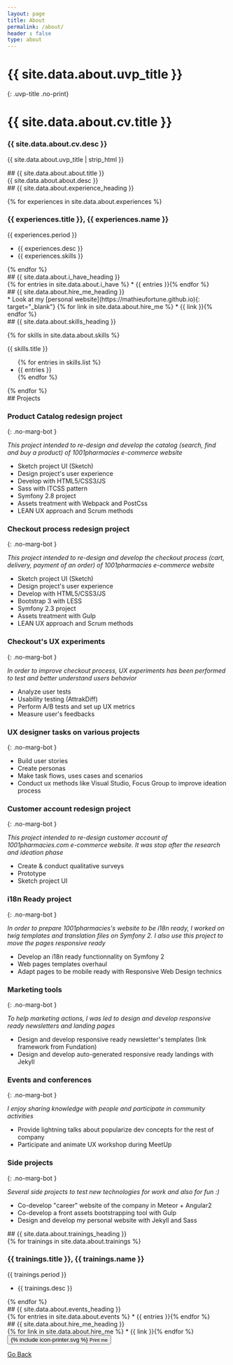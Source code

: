 ```yaml
---
layout: page
title: About
permalink: /about/
header : false
type: about
---
```


# {{ site.data.about.uvp_title }}
{: .uvp-title .no-print}

<div class="only-print">
  <h1 class="uvp-title text-center">
    {{ site.data.about.cv.title }}
  </h1>
  <h3 class="text-center">
    {{ site.data.about.cv.desc }}
  </h3>
  <p class="text-center emphase text-large">
    {{ site.data.about.uvp_title | strip_html }}
  </p>
</div>


<div class="layout-print--8">
<section class="row">
<div class="section-title no-print" markdown="1">
## {{ site.data.about.about.title }}
</div>
<div class="content" markdown="1">
{{ site.data.about.about.desc }}
</div>
</section>


<section class="row">
<div class="section-title" markdown="1">
## {{ site.data.about.experience_heading }}
</div>
<div class="content">

{% for experiences in site.data.about.experiences %}
<div class="marg-bot-twice">
<h3 class="no-marg-bot">{{ experiences.title }}, <span class="text-small brand-color italic">{{ experiences.name }}</span></h3>
<p class="text-small">
  {{ experiences.period }}
</p>
<ul>
  <li>{{ experiences.desc }}</li>
  <li>{{ experiences.skills }}</li>
</ul>
</div>
{% endfor %}

</div>
</section>

<section class="row">
<div class="section-title" markdown="1">
## {{ site.data.about.i_have_heading }}
</div>
<div class="content" markdown="1">
{% for entries in site.data.about.i_have %}
* {{ entries }}{% endfor %}
</div>
</section>

<section class="row only-print">
<div class="section-title" markdown="1">
## {{ site.data.about.hire_me_heading }}
</div>
<div class="content" markdown="1">
* Look at my [personal website](https://mathieufortune.github.io){: target="_blank"} {% for link in site.data.about.hire_me %}
* {{ link }}{% endfor %}
</div>
</section>

</div><!-- /layout-print--8 -->
<div class="layout-print--4 aside-print">

<section class="row">
<div class="section-title" markdown="1">
## {{ site.data.about.skills_heading }}
</div>
<div class="content skills" markdown="1">

{% for skills in site.data.about.skills %}
<div markdown="1">
<p class="bold">{{ skills.title }}</p>
<ul>
{% for entries in skills.list %}
  <li>{{ entries }}</li>
{% endfor %}
</ul>
</div>
{% endfor %}

</div>
</section>

</div><!-- /layout-print--4 -->

<section class="row">
<div class="section-title" markdown="1">
## Projects
</div>
<div class="content" markdown="1">

### Product Catalog redesign project
{: .no-marg-bot }

_This project intended to re-design and develop the catalog (search, find and buy a product) of 1001pharmacies e-commerce website_

* Sketch project UI (Sketch)
* Design project's user experience
* Develop with HTML5/CSS3/JS
* Sass with ITCSS pattern
* Symfony 2.8 project
* Assets treatment with Webpack and PostCss
* LEAN UX approach and Scrum methods


### Checkout process redesign project
{: .no-marg-bot }

_This project intended to re-design and develop the checkout process (cart, delivery, payment of an order) of 1001pharmacies e-commerce website_

* Sketch project UI (Sketch)
* Design project's user experience
* Develop with HTML5/CSS3/JS
* Bootstrap 3 with LESS
* Symfony 2.3 project
* Assets treatment with Gulp
* LEAN UX approach and Scrum methods


### Checkout's UX experiments
{: .no-marg-bot }

_In order to improve checkout process, UX experiments has been performed to test and better understand users behavior_

* Analyze user tests
* Usability testing (AttrakDiff)
* Perform A/B tests and set up UX metrics
* Measure user's feedbacks


### UX designer tasks on various projects
{: .no-marg-bot }

* Build user stories
* Create personas
* Make task flows, uses cases and scenarios
* Conduct ux methods like Visual Studio, Focus Group to improve ideation process


### Customer account redesign project
{: .no-marg-bot }

_This project intended to re-design customer account of 1001pharmacies.com e-commerce website. It was stop after the research and ideation phase_

* Create & conduct qualitative surveys
* Prototype
* Sketch project UI


### i18n Ready project
{: .no-marg-bot }

_In order to prepare 1001pharmacies's website to be i18n ready, I worked on twig templates and translation files on Symfony 2. I also use this project to move the pages responsive ready_

* Develop an i18n ready functionnality on Symfony 2
* Web pages templates overhaul
* Adapt pages to be mobile ready with Responsive Web Design technics


### Marketing tools
{: .no-marg-bot }

_To help marketing actions, I was led to design and develop responsive ready newsletters and landing pages_

* Design and develop responsive ready newsletter's templates (Ink framework from Fundation)
* Design and develop auto-generated responsive ready landings with Jekyll


### Events and conferences
{: .no-marg-bot }

_I enjoy sharing knowledge with people and participate in community activities_

* Provide lightning talks about popularize dev concepts for the rest of company
* Participate and animate UX workshop during MeetUp


### Side projects
{: .no-marg-bot }

_Several side projects to test new technologies for work and also for fun :)_

* Co-develop "career" website of the company in Meteor + Angular2
* Co-develop a front assets bootstrapping tool with Gulp
* Design and develop my personal website with Jekyll and Sass


</div>
</section>

<section class="row">
<div class="section-title" markdown="1">
## {{ site.data.about.trainings_heading }}
</div>
<div class="content layout--6-12" markdown="1">
{% for trainings in site.data.about.trainings %}
<div class="marg-bot">
<h3 class="no-marg-bot">{{ trainings.title }}, <span class="text-small brand-color italic" markdown="1">{{ trainings.name }}</span></h3>
<p class="text-small">
  {{ trainings.period }}
</p>
<ul>
  <li>{{ trainings.desc }}</li>
</ul>
</div>
{% endfor %}

</div>
</section>

<section class="row">
<div class="section-title" markdown="1">
## {{ site.data.about.events_heading }}
</div>
<div class="content" markdown="1">
{% for entries in site.data.about.events %}
* {{ entries }}{% endfor %}
</div>
</section>
<section class="row no-print">
<div class="section-title" markdown="1">
## {{ site.data.about.hire_me_heading }}
</div>
<div class="content" markdown="1">
{% for link in site.data.about.hire_me %}
* {{ link }}{% endfor %}
</div>
</section>

<div class="print-me no-print">
  <button onclick="window.print(); return false;" class="btn--default btn--large"><span class="icon icon--printer">{% include icon-printer.svg %}</span> <small>Print me</small></button>
</div>

<p class="text-center no-print">
  <a href="/" title="Go Back" class="bold">Go Back</a>
</p>
